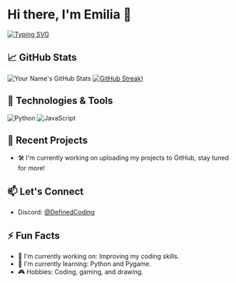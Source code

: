 # Hi there, I'm Emilia 👋

<a href="https://git.io/typing-svg"><img src="https://readme-typing-svg.herokuapp.com?font=Fira+Code&pause=1000&vCenter=true&width=435&lines=Aspiring+Developer;Project+Manager;Problem+Solver" alt="Typing SVG" /></a>

## &#x1F4C8; GitHub Stats
![Your Name's GitHub Stats](https://github-readme-stats.vercel.app/api?username=DefinedCoding&show_icons=true&line_height=27&count_private=true&theme=radical)
[![GitHub Streak](https://github-readme-streak-stats.herokuapp.com?user=DefinedCoding&theme=radical))](https://git.io/streak-stats)

## 🔧 Technologies & Tools
![Python](https://img.shields.io/badge/-Python-3776AB?style=flat-square&logo=python&logoColor=white)
![JavaScript](https://img.shields.io/badge/-JavaScript-black?style=flat-square&logo=javascript)
<!-- ![Java](https://img.shields.io/badge/Java-ED8B00?style=for-the-badge&logo=openjdk&logoColor=white) -->


## 🚀 Recent Projects
<!-- [Project Name](https://github.com/yourusername/project-repo) - A brief description of the project.
- [Another Project](https://github.com/yourusername/another-project) - Short project description. -->
- 🛠️ I'm currently working on uploading my projects to GitHub, stay tuned for more!

## 📫 Let's Connect
- Discord: [@DefinedCoding](https://discordapp.com/users/640643153015341057)

## ⚡ Fun Facts
- 🔭 I'm currently working on: Improving my coding skills.
- 🌱 I'm currently learning: Python and Pygame.
- 🎮 Hobbies: Coding, gaming, and drawing.
